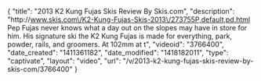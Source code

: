 {
    "title": "2013 K2 Kung Fujas Skis Review By Skis.com",
    "description": "http:\/\/www.skis.com\/K2-Kung-Fujas-Skis-2013\/273755P,default,pd.html  Pep Fujas never knows what a day out on the slopes may have in store for him. His signature ski the K2 Kung Fujas is made for everything, park, powder, rails, and groomers. At 102mm at t",
    "videoid": "3766400",
    "date_created": "1411361182",
    "date_modified": "1418182011",
    "type": "captivate",
    "layout": "video",
    "url": "\/v\/2013-k2-kung-fujas-skis-review-by-skis-com\/3766400"
}